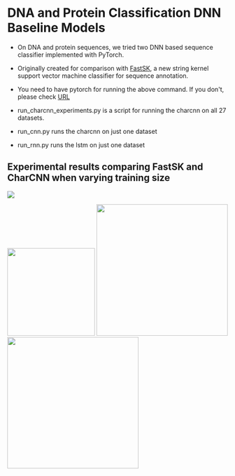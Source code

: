 # DNA and Protein Classification DNN Baseline Models

+ On DNA and protein sequences, we tried two DNN based sequence  classifier implemented with PyTorch. 

+ Originally created for comparison with [FastSK](https://github.com/QData/FastSK), a new string kernel support vector machine classifier for sequence annotation.

+ You need to have pytorch for running the above command. If you don't, please check [URL](https://pytorch.org/get-started/locally/)

+ run_charcnn_experiments.py is a script for running the charcnn on all 27 datasets.
+ run_cnn.py runs the charcnn on just one dataset
+ run_rnn.py runs the lstm  on just one dataset


## Experimental results comparing FastSK and CharCNN when varying training size 

![](https://github.com/QData/FastSK/tree/master/results/neural_nets/trainsize_varyresults/dna.png )

<img src="https://github.com/QData/FastSK/tree/master/results/neural_nets/trainsize_varyresults/dna.png?raw=true" width="200">

<img src="https://github.com/QData/FastSK/tree/master/results/neural_nets/trainsize_varyresults/protein.png" width="300">

<img src="https://github.com/QData/FastSK/tree/master/results/neural_nets/trainsize_varyresults/nlp.png" width="300">
